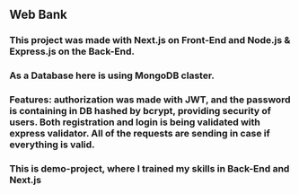## Web Bank
### This project was made with Next.js on Front-End and Node.js & Express.js on the Back-End. 
### As a Database here is using MongoDB claster.
### Features: authorization was made with JWT, and the password is containing in DB hashed by bcrypt, providing security of users. Both registration and login is being validated with express validator. All of the requests are sending in case if everything is valid.

### This is demo-project, where I trained my skills in Back-End and Next.js
